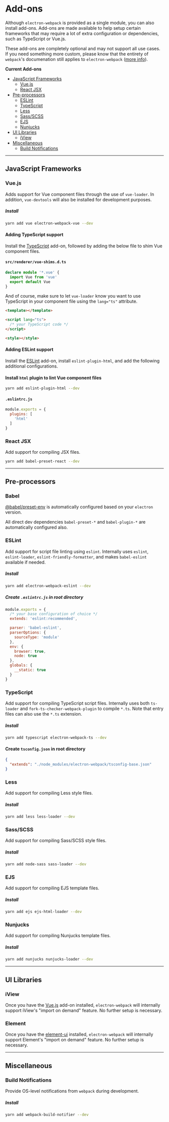 # Add-ons

Although `electron-webpack` is provided as a single module, you can also install add-ons. Add-ons are made available to help setup certain frameworks that may require a lot of extra configuration or dependencies, such as TypeScript or Vue.js.

These add-ons are completely optional and may not support all use cases. If you need something more custom, please know that the entirety of `webpack`'s documenation still applies to `electron-webpack` ([more info](./extending-as-a-library.md)).

**Current Add-ons**
* [JavaScript Frameworks](#javascript-frameworks)
  * [Vue.js](#vuejs)
  * [React JSX](#react-jsx)
* [Pre-processors](#pre-processors)
  * [ESLint](#eslint)
  * [TypeScript](#typescript)
  * [Less](#less)
  * [Sass/SCSS](#sassscss)
  * [EJS](#ejs)
  * [Nunjucks](#nunjucks)
* [UI Libraries](#ui-libraries)
  * [iView](#iview)
* [Miscellaneous](#miscellaneous)
  * [Build Notifications](#build-notifications)

---

## JavaScript Frameworks

### Vue.js
Adds support for Vue component files through the use of `vue-loader`. In addition, `vue-devtools` will also be installed for development purposes.

##### Install
```bash
yarn add vue electron-webpack-vue --dev
```

#### Adding TypeScript support
Install the [TypeScript](#typescript) add-on, followed by adding the below file to shim Vue component files.

#### `src/renderer/vue-shims.d.ts`
```ts
declare module '*.vue' {
  import Vue from 'vue'
  export default Vue
}
```

And of course, make sure to let `vue-loader` know you want to use TypeScript in your component file using the `lang="ts"` attribute.

```html
<template></template>

<script lang="ts">
  /* your TypeScript code */
</script>

<style></style>
```

#### Adding ESLint support
Install the [ESLint](#eslint) add-on, install `eslint-plugin-html`, and add the following additional configurations.

#### Install `html` plugin to lint Vue component files
```bash
yarn add eslint-plugin-html --dev
```

#### `.eslintrc.js`
```js
module.exports = {
  plugins: [
    'html'
  ]
}
```

### React JSX
Add support for compiling JSX files.

```bash
yarn add babel-preset-react --dev
```

---

## Pre-processors

### Babel

[@babel/preset-env](https://github.com/babel/babel/tree/master/packages/babel-preset-env) is automatically configured based on your `electron` version.

All direct dev dependencies `babel-preset-*` and `babel-plugin-*` are automatically configured also.

### ESLint
Add support for script file linting using `eslint`. Internally uses `eslint`, `eslint-loader`, `eslint-friendly-formatter`, and makes `babel-eslint` available if needed.

##### Install
```bash
yarn add electron-webpack-eslint --dev
```

##### Create `.eslintrc.js` in root directory
```js
module.exports = {
  /* your base configuration of choice */
  extends: 'eslint:recommended',

  parser: 'babel-eslint',
  parserOptions: {
    sourceType: 'module'
  },
  env: {
    browser: true,
    node: true
  },
  globals: {
    __static: true
  }
}
```

### TypeScript
Add support for compiling TypeScript script files. Internally uses both `ts-loader` and `fork-ts-checker-webpack-plugin` to compile `*.ts`. Note that entry files can also use the `*.ts` extension.

##### Install
```bash
yarn add typescript electron-webpack-ts --dev
```

#### Create `tsconfig.json` in root directory
```json
{
  "extends": "./node_modules/electron-webpack/tsconfig-base.json"
}
```

### Less
Add support for compiling Less style files.

##### Install
```bash
yarn add less less-loader --dev
```

### Sass/SCSS
Add support for compiling Sass/SCSS style files.

##### Install
```bash
yarn add node-sass sass-loader --dev
```

### EJS
Add support for compiling EJS template files.

##### Install
```bash
yarn add ejs ejs-html-loader --dev
```

### Nunjucks
Add support for compiling Nunjucks template files.

##### Install
```bash
yarn add nunjucks nunjucks-loader --dev
```

---

## UI Libraries

### iView
Once you have the [Vue.js](#vuejs) add-on installed, `electron-webpack` will internally support iView's "import on demand" feature. No further setup is necessary.

### Element
Once you have the [element-ui](https://github.com/ElemeFE/element) installed, `electron-webpack` will internally support Element's "import on demand" feature. No further setup is necessary.

---

## Miscellaneous

### Build Notifications
Provide OS-level notifications from `webpack` during development.

##### Install
```bash
yarn add webpack-build-notifier --dev
```
